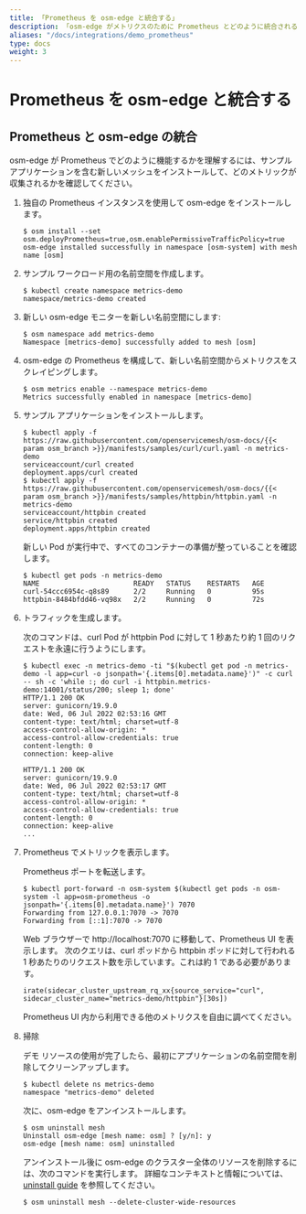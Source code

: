 ```yaml
---
title: 「Prometheus を osm-edge と統合する」
description: 「osm-edge がメトリクスのために Prometheus とどのように統合されるかを示す簡単なデモ」
aliases: "/docs/integrations/demo_prometheus"
type: docs
weight: 3
---
```


# Prometheus を osm-edge と統合する

## Prometheus と osm-edge の統合

osm-edge が Prometheus でどのように機能するかを理解するには、サンプル アプリケーションを含む新しいメッシュをインストールして、どのメトリックが収集されるかを確認してください。

1. 独自の Prometheus インスタンスを使用して osm-edge をインストールします。

   ```console
   $ osm install --set osm.deployPrometheus=true,osm.enablePermissiveTrafficPolicy=true
   osm-edge installed successfully in namespace [osm-system] with mesh name [osm]
   ```

1. サンプル ワークロード用の名前空間を作成します。

   ```console
   $ kubectl create namespace metrics-demo
   namespace/metrics-demo created
   ```

1. 新しい osm-edge モニターを新しい名前空間にします:

   ```console
   $ osm namespace add metrics-demo
   Namespace [metrics-demo] successfully added to mesh [osm]
   ```

1. osm-edge の Prometheus を構成して、新しい名前空間からメトリクスをスクレイピングします。

   ```console
   $ osm metrics enable --namespace metrics-demo
   Metrics successfully enabled in namespace [metrics-demo]
   ```

1. サンプル アプリケーションをインストールします。

   ```console
   $ kubectl apply -f https://raw.githubusercontent.com/openservicemesh/osm-docs/{{< param osm_branch >}}/manifests/samples/curl/curl.yaml -n metrics-demo
   serviceaccount/curl created
   deployment.apps/curl created
   $ kubectl apply -f https://raw.githubusercontent.com/openservicemesh/osm-docs/{{< param osm_branch >}}/manifests/samples/httpbin/httpbin.yaml -n metrics-demo
   serviceaccount/httpbin created
   service/httpbin created
   deployment.apps/httpbin created
   ```

   新しい Pod が実行中で、すべてのコンテナーの準備が整っていることを確認します。

   ```console
   $ kubectl get pods -n metrics-demo
   NAME                       READY   STATUS    RESTARTS   AGE
   curl-54ccc6954c-q8s89      2/2     Running   0          95s
   httpbin-8484bfdd46-vq98x   2/2     Running   0          72s
   ```

1. トラフィックを生成します。

    次のコマンドは、curl Pod が httpbin Pod に対して 1 秒あたり約 1 回のリクエストを永遠に行うようにします。

   ```console
   $ kubectl exec -n metrics-demo -ti "$(kubectl get pod -n metrics-demo -l app=curl -o jsonpath='{.items[0].metadata.name}')" -c curl -- sh -c 'while :; do curl -i httpbin.metrics-demo:14001/status/200; sleep 1; done'
   HTTP/1.1 200 OK
   server: gunicorn/19.9.0
   date: Wed, 06 Jul 2022 02:53:16 GMT
   content-type: text/html; charset=utf-8
   access-control-allow-origin: *
   access-control-allow-credentials: true
   content-length: 0
   connection: keep-alive

   HTTP/1.1 200 OK
   server: gunicorn/19.9.0
   date: Wed, 06 Jul 2022 02:53:17 GMT
   content-type: text/html; charset=utf-8
   access-control-allow-origin: *
   access-control-allow-credentials: true
   content-length: 0
   connection: keep-alive
   ...
   ```

1. Prometheus でメトリックを表示します。

    Prometheus ポートを転送します。

   ```console
   $ kubectl port-forward -n osm-system $(kubectl get pods -n osm-system -l app=osm-prometheus -o jsonpath='{.items[0].metadata.name}') 7070
   Forwarding from 127.0.0.1:7070 -> 7070
   Forwarding from [::1]:7070 -> 7070
   ```

   Web ブラウザーで http://localhost:7070 に移動して、Prometheus UI を表示します。 次のクエリは、curl ポッドから httpbin ポッドに対して行われる 1 秒あたりのリクエスト数を示しています。これは約 1 である必要があります。

   ```
   irate(sidecar_cluster_upstream_rq_xx{source_service="curl", sidecar_cluster_name="metrics-demo/httpbin"}[30s])
   ```

   Prometheus UI 内から利用できる他のメトリクスを自由に調べてください。

1. 掃除

    デモ リソースの使用が完了したら、最初にアプリケーションの名前空間を削除してクリーンアップします。

   ```console
   $ kubectl delete ns metrics-demo
   namespace "metrics-demo" deleted
   ```

   次に、osm-edge をアンインストールします。

   ```
   $ osm uninstall mesh
   Uninstall osm-edge [mesh name: osm] ? [y/n]: y
   osm-edge [mesh name: osm] uninstalled
   ```

   アンインストール後に osm-edge のクラスター全体のリソースを削除するには、次のコマンドを実行します。 詳細なコンテキストと情報については、[uninstall guide](/docs/guides/uninstall/) を参照してください。
   ```console
   $ osm uninstall mesh --delete-cluster-wide-resources
   ```